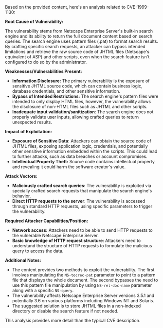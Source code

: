Based on the provided content, here's an analysis related to CVE-1999-1130:

**Root Cause of Vulnerability:**

The vulnerability stems from Netscape Enterprise Server's built-in search engine and its ability to return the full document content based on search queries. The search engine uses pattern files (.pat) to format search results.  By crafting specific search requests, an attacker can bypass intended limitations and retrieve the raw source code of JHTML files (Netscape's equivalent of ASP) and other scripts, even when the search feature isn't configured to do so by the administrator.

**Weaknesses/Vulnerabilities Present:**

*   **Information Disclosure:** The primary vulnerability is the exposure of sensitive JHTML source code, which can contain business logic, database credentials, and other sensitive information.
*   **Bypass of Intended Restrictions:** The search engine's pattern files were intended to only display HTML files, however, the vulnerability allows the disclosure of non-HTML files such as JHTML and other scripts.
*   **Inadequate input validation/sanitization**: The search engine does not properly validate user inputs, allowing crafted queries to return unexpected results.

**Impact of Exploitation:**

*   **Exposure of Sensitive Data:** Attackers can obtain the source code of JHTML files, exposing application logic, credentials, and potentially other sensitive information embedded within the scripts. This could lead to further attacks, such as data breaches or account compromises.
*   **Intellectual Property Theft:**  Source code contains intellectual property and revealing it could harm the software creator's value.

**Attack Vectors:**

*   **Maliciously crafted search queries:** The vulnerability is exploited via specially crafted search requests that manipulate the search engine's behavior.
*   **Direct HTTP requests to the server**: The vulnerability is accessed through standard HTTP requests, using specific parameters to trigger the vulnerability.

**Required Attacker Capabilities/Position:**

*   **Network access:** Attackers need to be able to send HTTP requests to the vulnerable Netscape Enterprise Server.
*   **Basic knowledge of HTTP request structure**: Attackers need to understand the structure of HTTP requests to formulate the malicious query to access the data.

**Additional Notes:**

*   The content provides two methods to exploit the vulnerability. The first involves manipulating the `NS-tocrec-pat` parameter to point to a pattern file that displays the whole document. The second bypasses the need to use this pattern file manipulation by using `NS-rel-doc-name` parameter along with a specific `NS-query`.
*   The vulnerability affects Netscape Enterprise Server versions 3.5.1 and potentially 3.6 on various platforms including Windows NT and Solaris.
*   The suggested solution is to store JHTML files in a non-indexed directory or disable the search feature if not needed.

This analysis provides more detail than the typical CVE description.